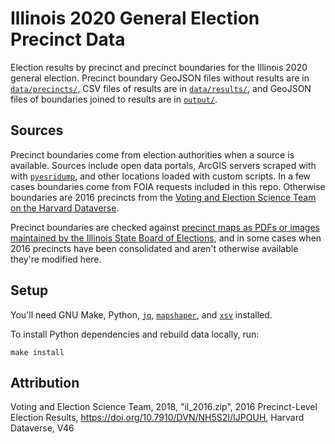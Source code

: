 # Illinois 2020 General Election Precinct Data

Election results by precinct and precinct boundaries for the Illinois 2020 general election. Precinct boundary GeoJSON files without results are in [`data/precincts/`](./data/precincts/), CSV files of results are in [`data/results/`](./data/results/), and GeoJSON files of boundaries joined to results are in [`output/`](./output/).

## Sources

Precinct boundaries come from election authorities when a source is available. Sources include open data portals, ArcGIS servers scraped with with [`pyesridump`](https://github.com/openaddresses/pyesridump), and other locations loaded with custom scripts. In a few cases boundaries come from FOIA requests included in this repo. Otherwise boundaries are 2016 precincts from the [Voting and Election Science Team on the Harvard Dataverse](https://doi.org/10.7910/DVN/NH5S2I/IJPOUH).

Precinct boundaries are checked against [precinct maps as PDFs or images maintained by the Illinois State Board of Elections](https://www.elections.il.gov/precinctmaps/), and in some cases when 2016 precincts have been consolidated and aren't otherwise available they're modified here.

## Setup

You'll need GNU Make, Python, [`jq`](https://stedolan.github.io/jq/), [`mapshaper`](https://github.com/mbloch/mapshaper/), and [`xsv`](https://github.com/burntsushi/xsv) installed.

To install Python dependencies and rebuild data locally, run:

```shell
make install
```

## Attribution

Voting and Election Science Team, 2018, "il_2016.zip", 2016 Precinct-Level Election Results, https://doi.org/10.7910/DVN/NH5S2I/IJPOUH, Harvard Dataverse, V46
